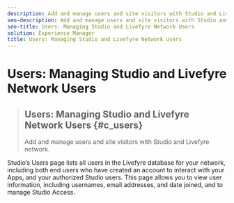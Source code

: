 ```yaml
---
description: Add and manage users and site visitors with Studio and Livefyre network.
seo-description: Add and manage users and site visitors with Studio and Livefyre network.
seo-title: Users: Managing Studio and Livefyre Network Users
solution: Experience Manager
title: Users: Managing Studio and Livefyre Network Users
---
```


# Users: Managing Studio and Livefyre Network Users


>## Users: Managing Studio and Livefyre Network Users {#c_users}
>Add and manage users and site visitors with Studio and Livefyre network.

<!-- c_users.dita -->
Studio’s Users page lists all users in the Livefyre database for your network, including both end users who have created an account to interact with your Apps, and your authorized Studio users. This page allows you to view user information, including usernames, email addresses, and date joined, and to manage Studio Access.

